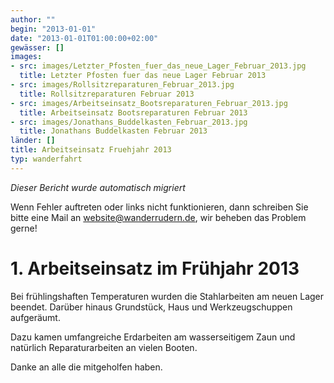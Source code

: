 ```yaml
---
author: ""
begin: "2013-01-01"
date: "2013-01-01T01:00:00+02:00"
gewässer: []
images:
- src: images/Letzter_Pfosten_fuer_das_neue_Lager_Februar_2013.jpg
  title: Letzter Pfosten fuer das neue Lager Februar 2013
- src: images/Rollsitzreparaturen_Februar_2013.jpg
  title: Rollsitzreparaturen Februar 2013
- src: images/Arbeitseinsatz_Bootsreparaturen_Februar_2013.jpg
  title: Arbeitseinsatz Bootsreparaturen Februar 2013
- src: images/Jonathans_Buddelkasten_Februar_2013.jpg
  title: Jonathans Buddelkasten Februar 2013
länder: []
title: Arbeitseinsatz Fruehjahr 2013
typ: wanderfahrt
---
```



*Dieser Bericht wurde automatisch migriert*

Wenn Fehler auftreten oder links nicht funktionieren, dann schreiben Sie bitte eine Mail an website@wanderrudern.de, wir beheben das Problem gerne!



# 1. Arbeitseinsatz im Frühjahr 2013


Bei frühlingshaften Temperaturen wurden die Stahlarbeiten am neuen Lager beendet. Darüber hinaus Grundstück, Haus und Werkzeugschuppen aufgeräumt.

Dazu kamen umfangreiche Erdarbeiten am wasserseitigem Zaun und natürlich Reparaturarbeiten an vielen Booten.

Danke an alle die mitgeholfen haben.